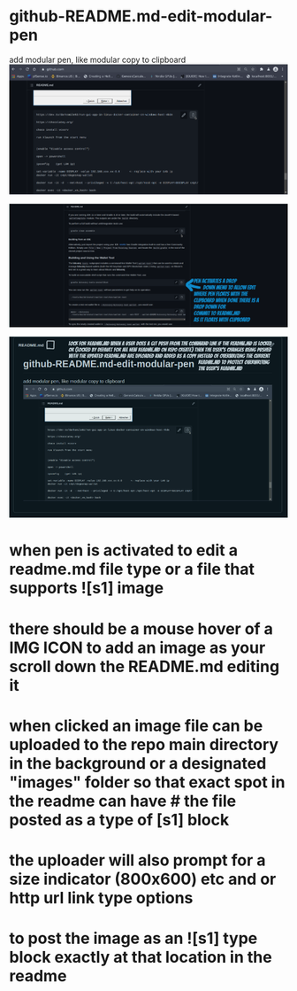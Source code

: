 # github-README.md-edit-modular-pen
add modular pen, like modular copy to clipboard
![s1](https://raw.githubusercontent.com/c4pt000/github-README.md-edit-modular-pen/main/make-pen-modular-github.png)

![s1](https://raw.githubusercontent.com/c4pt000/github-README.md-edit-modular-pen/main/edit-modular.png)


![s1](https://raw.githubusercontent.com/c4pt000/github-README.md-edit-modular-pen/main/readme-is-locked-with-web.png)


# when pen is activated to edit a readme.md file type or a file that supports ![s1] image
# there should be a mouse hover of a IMG ICON to add an image as your scroll down the README.md editing it
# when clicked an image file can be uploaded to the repo main directory in the background or a designated "images" folder so that exact spot in the readme can have # the file posted as a type of [s1] block 

# the uploader will also prompt for a size indicator (800x600) etc and or http url link type options
 
# to post the image as an ![s1] type block exactly at that location in the readme
